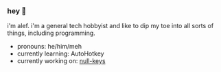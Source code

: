 ### hey 👋
i'm alef. i'm a general tech hobbyist and like to dip my toe into all sorts of things, including programming.

- pronouns: he/him/meh
- currently learning: AutoHotkey
- currently working on: [null-keys](https://github.com/alefnull/null-keys)

<!--
- 🔭 I’m currently working on ...
- 🌱 I’m currently learning ...
- 👯 I’m looking to collaborate on ...
- 🤔 I’m looking for help with ...
- 💬 Ask me about ...
- 📫 How to reach me: ...
- 😄 Pronouns: ...
- ⚡ Fun fact: ...
-->
